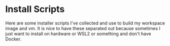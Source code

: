 # Install Scripts

Here are some installer scripts I've collected and use to build my
workspace image and vm. It is nice to have these separated out because
sometimes I just want to install on hardware or WSL2 or something and
don't have Docker.

